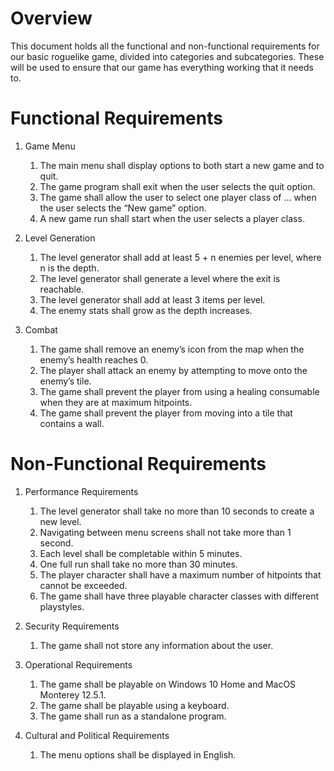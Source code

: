 # Overview

This document holds all the functional and non-functional requirements for our basic roguelike game, divided into categories and subcategories. These will be used to ensure that our game has everything working that it needs to.

# Functional Requirements

1.  Game Menu
    1. The main menu shall display options to both start a new game and to quit.
    2. The game program shall exit when the user selects the quit option.
    3. The game shall allow the user to select one player class of … when the user selects the “New game” option.
    4. A new game run shall start when the user selects a player class.
  
2. Level Generation
   1. The level generator shall add at least 5 + n enemies per level, where n is the depth.
   2. The level generator shall generate a level where the exit is reachable.
   3. The level generator shall add at least 3 items per level.
   4. The enemy stats shall grow as the depth increases.
   
3. Combat
   1. The game shall remove an enemy’s icon from the map when the enemy’s health reaches 0.
   2. The player shall attack an enemy by attempting to move onto the enemy’s tile.
   3. The game shall prevent the player from using a healing consumable when they are at maximum hitpoints.
   4. The game shall prevent the player from moving into a tile that contains a wall.

# Non-Functional Requirements

1. Performance Requirements
    1. The level generator shall take no more than 10 seconds to create a new level.
    2. Navigating between menu screens shall not take more than 1 second.
    3. Each level shall be completable within 5 minutes.
    4. One full run shall take no more than 30 minutes.
    5. The player character shall have a maximum number of hitpoints that cannot be exceeded.
    6. The game shall have three playable character classes with different playstyles.

2. Security Requirements
    1. The game shall not store any information about the user.

3. Operational Requirements
    1. The game shall be playable on Windows 10 Home and MacOS Monterey 12.5.1.
    2. The game shall be playable using a keyboard.
    3. The game shall run as a standalone program.

4. Cultural and Political Requirements
    1. The menu options shall be displayed in English.
